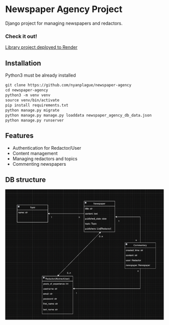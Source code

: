 # Newspaper Agency Project

Django project for managing newspapers and redactors.

### Check it out!

[Library project deployed to Render](https://newspaper-agency-9ve2.onrender.com/)

## Installation

Python3 must be already installed

```shell
git clone https://github.com/nyanplague/newspaper-agency
cd newspaper-agency
python3 -m venv venv
source venv/bin/activate
pip install requirements.txt
python manage.py migrate
python manage.py manage.py loaddata newspaper_agency_db_data.json
python manage.py runserver
```

## Features
* Authentication for Redactor/User
* Content management
* Managing redactors and topics
* Commenting newspapers

## DB structure
![Db structure](db_structure.png)

